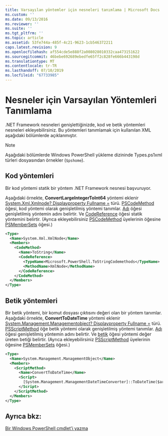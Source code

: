 ```yaml
---
title: Varsayılan yöntemler için nesneleri tanımlama | Microsoft Docs
ms.custom: ''
ms.date: 09/13/2016
ms.reviewer: ''
ms.suite: ''
ms.tgt_pltfrm: ''
ms.topic: article
ms.assetid: 53fe744a-485f-4c21-9623-1cb546372211
caps.latest.revision: 9
ms.openlocfilehash: af554cde5e888f2a008028010332caa473151622
ms.sourcegitcommit: 46bebe692689ebedfe65ff2c828fe666b443198d
ms.translationtype: MT
ms.contentlocale: tr-TR
ms.lasthandoff: 07/10/2019
ms.locfileid: "67733985"
---
```

# <a name="defining-default-methods-for-objects"></a>Nesneler için Varsayılan Yöntemleri Tanımlama

.NET Framework nesneleri genişlettiğinizde, kod ve betik yöntemleri nesneleri ekleyebilirsiniz. Bu yöntemleri tanımlamak için kullanılan XML aşağıdaki bölümlerde açıklanmıştır.

> [!NOTE]
> Aşağıdaki bölümlerde Windows PowerShell yükleme dizininde Types.ps1xml türleri dosyasından örnekler (`$pshome`).

## <a name="code-methods"></a>Kod yöntemleri

Bir kod yöntemi statik bir yöntem .NET Framework nesnesi başvuruyor.

Aşağıdaki örnekte, **ConvertLargeIntegerToInt64** yöntemi eklenir [System.Xml.Xmlnode? Displayproperty Fullname =](/dotnet/api/System.Xml.XmlNode) türü. [PSCodeMethod](/dotnet/api/system.management.automation.pscodemethod) öğesi, kod yöntemi olarak genişletilmiş yöntemi tanımlar. [Adı](/dotnet/api/system.management.automation.psmemberinfo.name?view=pscore-6.2.0#System_Management_Automation_PSMemberInfo_Name) öğesi genişletilmiş yöntemin adını belirtir. Ve [CodeReference](/dotnet/api/system.management.automation.pscodemethod.codereference?view=pscore-6.2.0#System_Management_Automation_PSCodeMethod_CodeReference) öğesi statik yöntemini belirtir. (Ayrıca ekleyebilirsiniz [PSCodeMethod](/dotnet/api/system.management.automation.pscodemethod) üyelerinin öğesine [PSMemberSets](/dotnet/api/system.management.automation.psmemberset?view=pscore-6.2.0) öğesi.)

```xml
<Type>
  <Name>System.Xml.XmlNode</Name>
  <Members>
    <CodeMethod>
      <Name>ToString</Name>
      <CodeReference>
        <TypeName>Microsoft.PowerShell.ToStringCodemethods</TypeName>
        <MethodName>XmlNode</MethodName>
      </CodeReference>
    </CodeMethod>
  </Members>
</Type>
```

## <a name="script-methods"></a>Betik yöntemleri

Bir betik yöntemi, bir komut dosyası çıktısını değeri olan bir yöntem tanımlar. Aşağıdaki örnekte, **ConvertToDateTime** yöntemi eklenir [System.Management.Managementobject? Displayproperty Fullname =](/dotnet/api/System.Management.ManagementObject) türü. [PSScriptMethod](/dotnet/api/system.management.automation.psscriptmethod?view=pscore-6.2.0) öğe betik yöntemi olarak genişletilmiş yöntemi tanımlar. [Adı](/dotnet/api/system.management.automation.psmemberinfo.name?view=pscore-6.2.0#System_Management_Automation_PSMemberInfo_Name) öğesi genişletilmiş yöntemin adını belirtir. Ve [betik](/dotnet/api/system.management.automation.psscriptmethod.script?view=pscore-6.2.0#System_Management_Automation_PSScriptMethod_Script) öğesi yöntemi değer üreten betiği belirtir. (Ayrıca ekleyebilirsiniz [PSScriptMethod](/dotnet/api/system.management.automation.psscriptmethod?view=pscore-6.2.0) üyelerinin öğesine [PSMemberSets](/dotnet/api/system.management.automation.psmemberset?view=pscore-6.2.0) öğesi.)

```xml
<Type>
  <Name>System.Management.ManagementObject</Name>
  <Members>
    <ScriptMethod>
      <Name>ConvertToDateTime</Name>
      <Script>
        [System.Management.ManagementDateTimeConverter]::ToDateTime($args[0])
      </Script>
    </ScriptMethod>
  </Members>
</Type>
```

## <a name="see-also"></a>Ayrıca bkz:

[Bir Windows PowerShell cmdlet'i yazma](./writing-a-windows-powershell-cmdlet.md)
